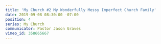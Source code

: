 ```yaml
---
title: 'My Church #2 My Wonderfully Messy Imperfect Church Family'
date: 2019-09-08 08:30:00 -07:00
position: 4
series: My Church
communicator: Pastor Jason Graves
vimeo_id: 358665667
---
```


